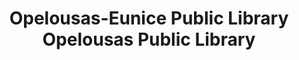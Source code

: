 ---
layout: repo
title: "Opelousas-Eunice Public Library Opelousas Public Library"
id: 25533
permalink: repos/25533/
---